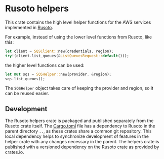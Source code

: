 # Rusoto helpers

This crate contains the high level helper functions for the AWS services
implemented in [Rusoto](https://github.com/rusoto/rusoto).

For example, instead of using the lower level functions from Rusoto, like this:


```rust
let client = SQSClient::new(credentials, region);
try!(client.list_queues(&ListQueuesRequest::default()));
```

the higher level functions can be used:

```rust
let mut sqs = SQSHelper::new(provider, &region);
sqs.list_queues();
```

The `SQSHelper` object takes care of keeping the provider and region, so it can be reused easier.

## Development

The Rusoto helpers crate is packaged and published separately from the Rusoto crate itself.  The  [Cargo.toml](Cargo.toml)
file has a dependency to Rusoto in the parent directory `..`, as these crates share a common git repository.  This local dependency helps to synchronize development of features in the helper crate with any changes necessary in the parent.  The helpers crate is published with a versioned dependency on the Rusoto crate as provided by crates.io.
